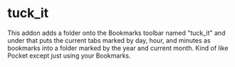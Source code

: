 # tuck_it
 	
This addon adds a folder onto the Bookmarks toolbar named "tuck_it" and under that puts the current tabs marked by day, hour, and minutes as bookmarks into a folder marked by the year and current month. Kind of like Pocket except just using your Bookmarks.

